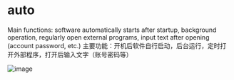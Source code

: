 # auto
Main functions: software automatically starts after startup, background operation, regularly open external programs, input text after opening (account password, etc.)
主要功能：开机后软件自行启动，后台运行，定时打开外部程序，打开后输入文字（账号密码等）

![image](https://user-images.githubusercontent.com/66460600/157828073-39e18d6e-07dc-475b-9122-bca9e1c446a6.png)
